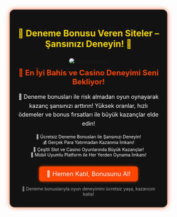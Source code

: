 <div style="text-align: center; background: #121212; padding: 20px; border-radius: 15px; box-shadow: 0px 0px 15px rgba(255, 69, 0, 0.8); max-width: 600px; margin: auto; color: white;">
  
  <h1 style="color: #FFD700; font-size: 28px;">🎉 Deneme Bonusu Veren Siteler – Şansınızı Deneyin! 💸</h1>
  
  <a href="https://example.com" title="Deneme Bonusu Veren Siteler">
    <img src="https://i.ibb.co/XXXXXXX/bonus-image.jpg" alt="Deneme Bonusu" style="max-width: 100%; border-radius: 10px; margin-top: 10px;">
  </a>
  
  <h2 style="color: #FF4500; font-size: 24px; margin-top: 15px;">🎰 En İyi Bahis ve Casino Deneyimi Seni Bekliyor!</h2>
  
  <p style="font-size: 18px; line-height: 1.6;">💎 Deneme bonusları ile risk almadan oyun oynayarak kazanç şansınızı arttırın! Yüksek oranlar, hızlı ödemeler ve bonus fırsatları ile büyük kazançlar elde edin!</p>
  
  <ul style="list-style-type: none; padding: 0;">
    <li>🎁 Ücretsiz Deneme Bonusları ile Şansınızı Deneyin!</li>
    <li>💰 Gerçek Para Yatırmadan Kazanma İmkanı!</li>
    <li>🎲 Çeşitli Slot ve Casino Oyunlarında Büyük Kazançlar!</li>
    <li>📱 Mobil Uyumlu Platform ile Her Yerden Oynama İmkanı!</li>
  </ul>
  
  <a href="https://example.com" style="display: inline-block; padding: 12px 24px; background: #FF4500; color: white; font-size: 20px; text-decoration: none; border-radius: 8px; margin-top: 15px; box-shadow: 0px 0px 10px rgba(255, 69, 0, 0.8);">🎯 Hemen Katıl, Bonusunu Al!</a>
  
  <p style="font-size: 14px; margin-top: 15px; color: #aaa;">📌 Deneme bonuslarıyla oyun deneyimini ücretsiz yaşa, kazancını katla!</p>
</div>

<meta name="description" content="Deneme bonusu veren siteler ile kazancınızı arttırın! Ücretsiz bonuslar ve yüksek kazanç fırsatları ile hemen oynamaya başlayın.">
